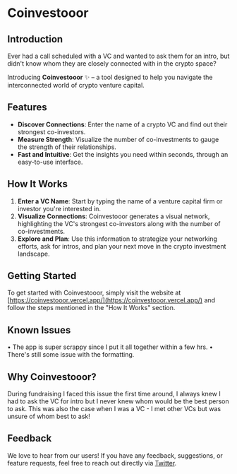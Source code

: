 # Coinvestooor

## Introduction
Ever had a call scheduled with a VC and wanted to ask them for an intro, but didn't know whom they are closely connected with in the crypto space? 

Introducing **Coinvestooor** ✨ – a tool designed to help you navigate the interconnected world of crypto venture capital.

## Features
- **Discover Connections**: Enter the name of a crypto VC and find out their strongest co-investors.
- **Measure Strength**: Visualize the number of co-investments to gauge the strength of their relationships.
- **Fast and Intuitive**: Get the insights you need within seconds, through an easy-to-use interface.

## How It Works
1. **Enter a VC Name**: Start by typing the name of a venture capital firm or investor you're interested in.
2. **Visualize Connections**: Coinvestooor generates a visual network, highlighting the VC's strongest co-investors along with the number of co-investments.
3. **Explore and Plan**: Use this information to strategize your networking efforts, ask for intros, and plan your next move in the crypto investment landscape.

## Getting Started
To get started with Coinvestooor, simply visit the website at [https://coinvestooor.vercel.app/](https://coinvestooor.vercel.app/) and follow the steps mentioned in the "How It Works" section.

## Known Issues
• The app is super scrappy since I put it all together within a few hrs.
• There's still some issue with the formatting.

## Why Coinvestooor?
During fundraising I faced this issue the first time around, I always knew I had to ask the VC for intro but I never knew whom would be the best person to ask.
This was also the case when I was a VC - I met other VCs but was unsure of whom best to ask!

## Feedback
We love to hear from our users! If you have any feedback, suggestions, or feature requests, feel free to reach out directly via [Twitter](https://twitter.com/advaitjayant).
